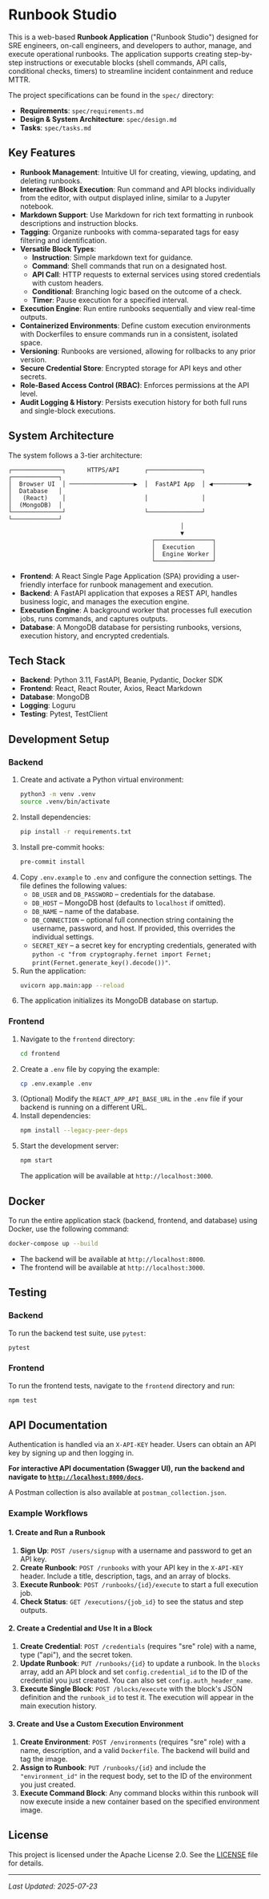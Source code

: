 # Runbook Studio

This is a web-based **Runbook Application** ("Runbook Studio") designed for SRE engineers, on-call engineers, and developers to author, manage, and execute operational runbooks. The application supports creating step-by-step instructions or executable blocks (shell commands, API calls, conditional checks, timers) to streamline incident containment and reduce MTTR.

The project specifications can be found in the `spec/` directory:
* **Requirements**: `spec/requirements.md`
* **Design & System Architecture**: `spec/design.md`
* **Tasks**: `spec/tasks.md`

## Key Features

- **Runbook Management**: Intuitive UI for creating, viewing, updating, and deleting runbooks.
- **Interactive Block Execution**: Run command and API blocks individually from the editor, with output displayed inline, similar to a Jupyter notebook.
- **Markdown Support**: Use Markdown for rich text formatting in runbook descriptions and instruction blocks.
- **Tagging**: Organize runbooks with comma-separated tags for easy filtering and identification.
- **Versatile Block Types**:
    - **Instruction**: Simple markdown text for guidance.
    - **Command**: Shell commands that run on a designated host.
    - **API Call**: HTTP requests to external services using stored credentials with custom headers.
    - **Conditional**: Branching logic based on the outcome of a check.
    - **Timer**: Pause execution for a specified interval.
- **Execution Engine**: Run entire runbooks sequentially and view real-time outputs.
- **Containerized Environments**: Define custom execution environments with Dockerfiles to ensure commands run in a consistent, isolated space.
- **Versioning**: Runbooks are versioned, allowing for rollbacks to any prior version.
- **Secure Credential Store**: Encrypted storage for API keys and other secrets.
- **Role-Based Access Control (RBAC)**: Enforces permissions at the API level.
- **Audit Logging & History**: Persists execution history for both full runs and single-block executions.

## System Architecture

The system follows a 3-tier architecture:

```
┌──────────────┐      HTTPS/API       ┌───────────────┐               ┌─────────────┐
│  Browser UI  │ ──────────────────▶  │  FastAPI App  │ ◀──────────▶  │  Database   │
│   (React)    │                      │               │               │  (MongoDB)  │
└──────────────┘                      └───────────────┘               └─────────────┘
                                                │
                                                ▼
                                        ┌────────────────┐
                                        │  Execution     │
                                        │  Engine Worker │
                                        └────────────────┘
```

- **Frontend**: A React Single Page Application (SPA) providing a user-friendly interface for runbook management and execution.
- **Backend**: A FastAPI application that exposes a REST API, handles business logic, and manages the execution engine.
- **Execution Engine**: A background worker that processes full execution jobs, runs commands, and captures outputs.
- **Database**: A MongoDB database for persisting runbooks, versions, execution history, and encrypted credentials.

## Tech Stack

- **Backend**: Python 3.11, FastAPI, Beanie, Pydantic, Docker SDK
- **Frontend**: React, React Router, Axios, React Markdown
- **Database**: MongoDB
- **Logging**: Loguru
- **Testing**: Pytest, TestClient

## Development Setup

### Backend

1.  Create and activate a Python virtual environment:
    ```sh
    python3 -m venv .venv
    source .venv/bin/activate
    ```
2.  Install dependencies:
    ```sh
    pip install -r requirements.txt
    ```
3.  Install pre-commit hooks:
    ```sh
    pre-commit install
    ```
4.  Copy `.env.example` to `.env` and configure the connection settings. The file defines the following values:
    - `DB_USER` and `DB_PASSWORD` – credentials for the database.
    - `DB_HOST` – MongoDB host (defaults to `localhost` if omitted).
    - `DB_NAME` – name of the database.
    - `DB_CONNECTION` – optional full connection string containing the username, password, and host. If provided, this overrides the individual settings.
    - `SECRET_KEY` – a secret key for encrypting credentials, generated with `python -c "from cryptography.fernet import Fernet; print(Fernet.generate_key().decode())"`.
5.  Run the application:
    ```sh
    uvicorn app.main:app --reload
    ```
6.  The application initializes its MongoDB database on startup.

### Frontend

1.  Navigate to the `frontend` directory:
    ```sh
    cd frontend
    ```
2.  Create a `.env` file by copying the example:
    ```sh
    cp .env.example .env
    ```
3.  (Optional) Modify the `REACT_APP_API_BASE_URL` in the `.env` file if your backend is running on a different URL.
4.  Install dependencies:
    ```sh
    npm install --legacy-peer-deps
    ```
5.  Start the development server:
    ```sh
    npm start
    ```
    The application will be available at `http://localhost:3000`.

## Docker

To run the entire application stack (backend, frontend, and database) using Docker, use the following command:
```sh
docker-compose up --build
```
- The backend will be available at `http://localhost:8000`.
- The frontend will be available at `http://localhost:3000`.

## Testing

### Backend

To run the backend test suite, use `pytest`:
```sh
pytest
```

### Frontend

To run the frontend tests, navigate to the `frontend` directory and run:
```sh
npm test
```

## API Documentation

Authentication is handled via an `X-API-KEY` header. Users can obtain an API key by signing up and then logging in.

**For interactive API documentation (Swagger UI), run the backend and navigate to [`http://localhost:8000/docs`](http://localhost:8000/docs).**

A Postman collection is also available at `postman_collection.json`.

### Example Workflows

#### 1. Create and Run a Runbook

1.  **Sign Up**: `POST /users/signup` with a username and password to get an API key.
2.  **Create Runbook**: `POST /runbooks` with your API key in the `X-API-KEY` header. Include a title, description, tags, and an array of blocks.
3.  **Execute Runbook**: `POST /runbooks/{id}/execute` to start a full execution job.
4.  **Check Status**: `GET /executions/{job_id}` to see the status and step outputs.

#### 2. Create a Credential and Use It in a Block

1.  **Create Credential**: `POST /credentials` (requires "sre" role) with a name, type ("api"), and the secret token.
2.  **Update Runbook**: `PUT /runbooks/{id}` to update a runbook. In the `blocks` array, add an API block and set `config.credential_id` to the ID of the credential you just created. You can also set `config.auth_header_name`.
3.  **Execute Single Block**: `POST /blocks/execute` with the block's JSON definition and the `runbook_id` to test it. The execution will appear in the main execution history.

#### 3. Create and Use a Custom Execution Environment

1.  **Create Environment**: `POST /environments` (requires "sre" role) with a name, description, and a valid `Dockerfile`. The backend will build and tag the image.
2.  **Assign to Runbook**: `PUT /runbooks/{id}` and include the `"environment_id"` in the request body, set to the ID of the environment you just created.
3.  **Execute Command Block**: Any command blocks within this runbook will now execute inside a new container based on the specified environment image.

## License

This project is licensed under the Apache License 2.0. See the [LICENSE](LICENSE) file for details.

---
*Last Updated: 2025-07-23*
